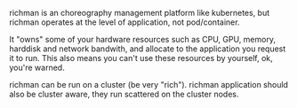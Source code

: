 richman is an choreography management platform like kubernetes, but richman operates at the level of application, not pod/container.

It "owns" some of your hardware resources such as CPU, GPU, memory, harddisk and network bandwith, and allocate to the application you request it to run.
This also means you can't use these resources by yourself, ok, you're warned.

richman can be run on a cluster (be very "rich").
richman application should also be cluster aware, they run scattered on the cluster nodes.
